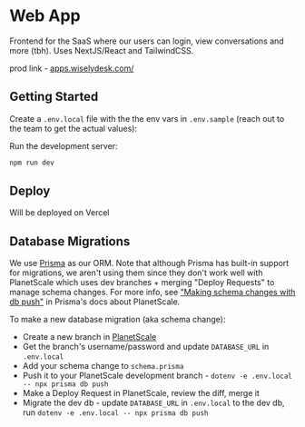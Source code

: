 # Web App

Frontend for the SaaS where our users can login, view conversations and more (tbh). Uses NextJS/React and TailwindCSS.

prod link - [apps.wiselydesk.com/](https://apps.wiselydesk.com)

## Getting Started

Create a `.env.local` file with the the env vars in `.env.sample` (reach out to the team to get the actual values):

Run the development server:

```bash
npm run dev
```

## Deploy

Will be deployed on Vercel

## Database Migrations

We use [Prisma](https://www.prisma.io/) as our ORM. Note that although Prisma has built-in support for migrations, we aren't using them since they don't work well with PlanetScale which uses dev branches + merging "Deploy Requests" to manage schema changes. For more info, see ["Making schema changes with db push"](https://www.prisma.io/docs/guides/database/planetscale#differences-to-consider) in Prisma's docs about PlanetScale.

To make a new database migration (aka schema change):

- Create a new branch in [PlanetScale](https://app.planetscale.com/heybugs/wiselydesk-backend/branches)
- Get the branch's username/password and update `DATABASE_URL` in `.env.local`
- Add your schema change to `schema.prisma`
- Push it to your PlanetScale development branch - `dotenv -e .env.local -- npx prisma db push`
- Make a Deploy Request in PlanetScale, review the diff, merge it
- Migrate the dev db - update `DATABASE_URL` in `.env.local` to the dev db, run `dotenv -e .env.local -- npx prisma db push`
